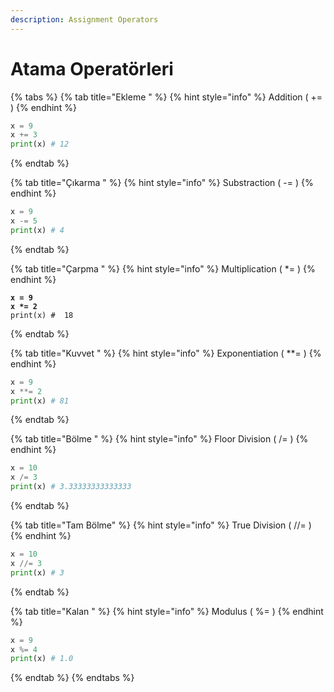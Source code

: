 ```yaml
---
description: Assignment Operators
---
```


# Atama Operatörleri

{% tabs %}
{% tab title="Ekleme " %}
{% hint style="info" %}
Addition ( += )
{% endhint %}

```python
x = 9
x += 3  
print(x) # 12
```
{% endtab %}

{% tab title="Çıkarma " %}
{% hint style="info" %}
Substraction ( -= )
{% endhint %}

```python
x = 9
x -= 5  
print(x) # 4
```
{% endtab %}

{% tab title="Çarpma " %}
{% hint style="info" %}
Multiplication ( \*= )
{% endhint %}

<pre class="language-python"><code class="lang-python"><strong>x = 9
</strong><strong>x *= 2 
</strong>print(x) #  18</code></pre>
{% endtab %}

{% tab title="Kuvvet " %}
{% hint style="info" %}
Exponentiation ( \*\*= )
{% endhint %}

```python
x = 9
x **= 2  
print(x) # 81
```
{% endtab %}

{% tab title="Bölme " %}
{% hint style="info" %}
Floor Division ( /= )
{% endhint %}

```python
x = 10
x /= 3
print(x) # 3.33333333333333
```
{% endtab %}

{% tab title="Tam Bölme" %}
{% hint style="info" %}
True Division ( //= )
{% endhint %}

```python
x = 10
x //= 3 
print(x) # 3
```
{% endtab %}

{% tab title="Kalan " %}
{% hint style="info" %}
Modulus ( %= )
{% endhint %}

```python
x = 9
x %= 4 
print(x) # 1.0
```
{% endtab %}
{% endtabs %}
